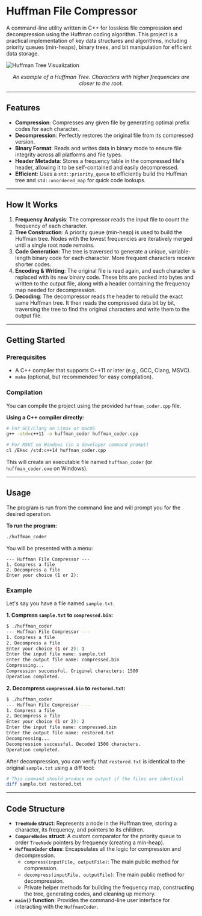 # Huffman File Compressor

A command-line utility written in C++ for lossless file compression and decompression using the Huffman coding algorithm. This project is a practical implementation of key data structures and algorithms, including priority queues (min-heaps), binary trees, and bit manipulation for efficient data storage.

![Huffman Tree Visualization](https://upload.wikimedia.org/wikipedia/commons/thumb/d/d8/Huffman_tree_2.svg/1200px-Huffman_tree_2.svg.png)
*<p align="center">An example of a Huffman Tree. Characters with higher frequencies are closer to the root.</p>*

---

## Features

- **Compression**: Compresses any given file by generating optimal prefix codes for each character.
- **Decompression**: Perfectly restores the original file from its compressed version.
- **Binary Format**: Reads and writes data in binary mode to ensure file integrity across all platforms and file types.
- **Header Metadata**: Stores a frequency table in the compressed file's header, allowing it to be self-contained and easily decompressed.
- **Efficient**: Uses a `std::priority_queue` to efficiently build the Huffman tree and `std::unordered_map` for quick code lookups.

---

## How It Works

1.  **Frequency Analysis**: The compressor reads the input file to count the frequency of each character.
2.  **Tree Construction**: A priority queue (min-heap) is used to build the Huffman tree. Nodes with the lowest frequencies are iteratively merged until a single root node remains.
3.  **Code Generation**: The tree is traversed to generate a unique, variable-length binary code for each character. More frequent characters receive shorter codes.
4.  **Encoding & Writing**: The original file is read again, and each character is replaced with its new binary code. These bits are packed into bytes and written to the output file, along with a header containing the frequency map needed for decompression.
5.  **Decoding**: The decompressor reads the header to rebuild the exact same Huffman tree. It then reads the compressed data bit by bit, traversing the tree to find the original characters and write them to the output file.

---

## Getting Started

### Prerequisites

- A C++ compiler that supports C++11 or later (e.g., GCC, Clang, MSVC).
- `make` (optional, but recommended for easy compilation).

### Compilation

You can compile the project using the provided `huffman_coder.cpp` file.

**Using a C++ compiler directly:**

```sh
# For GCC/Clang on Linux or macOS
g++ -std=c++11 -o huffman_coder huffman_coder.cpp

# For MSVC on Windows (in a developer command prompt)
cl /EHsc /std:c++14 huffman_coder.cpp
```

This will create an executable file named `huffman_coder` (or `huffman_coder.exe` on Windows).

---

## Usage

The program is run from the command line and will prompt you for the desired operation.

**To run the program:**

```sh
./huffman_coder
```

You will be presented with a menu:

```
--- Huffman File Compressor ---
1. Compress a file
2. Decompress a file
Enter your choice (1 or 2):
```

### Example

Let's say you have a file named `sample.txt`.

**1. Compress `sample.txt` to `compressed.bin`:**

```sh
$ ./huffman_coder
--- Huffman File Compressor ---
1. Compress a file
2. Decompress a file
Enter your choice (1 or 2): 1
Enter the input file name: sample.txt
Enter the output file name: compressed.bin
Compressing...
Compression successful. Original characters: 1500
Operation completed.
```

**2. Decompress `compressed.bin` to `restored.txt`:**

```sh
$ ./huffman_coder
--- Huffman File Compressor ---
1. Compress a file
2. Decompress a file
Enter your choice (1 or 2): 2
Enter the input file name: compressed.bin
Enter the output file name: restored.txt
Decompressing...
Decompression successful. Decoded 1500 characters.
Operation completed.
```

After decompression, you can verify that `restored.txt` is identical to the original `sample.txt` using a diff tool:

```sh
# This command should produce no output if the files are identical
diff sample.txt restored.txt
```

---

## Code Structure

- **`TreeNode` struct**: Represents a node in the Huffman tree, storing a character, its frequency, and pointers to its children.
- **`CompareNodes` struct**: A custom comparator for the priority queue to order `TreeNode` pointers by frequency (creating a min-heap).
- **`HuffmanCoder` class**: Encapsulates all the logic for compression and decompression.
  - `compress(inputFile, outputFile)`: The main public method for compression.
  - `decompress(inputFile, outputFile)`: The main public method for decompression.
  - Private helper methods for building the frequency map, constructing the tree, generating codes, and cleaning up memory.
- **`main()` function**: Provides the command-line user interface for interacting with the `HuffmanCoder`.